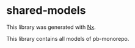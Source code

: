 # shared-models

This library was generated with [Nx](https://nx.dev).

This library contains all models of pb-monorepo.
